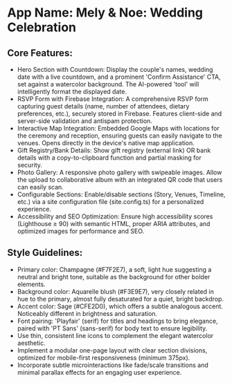 # **App Name**: Mely & Noe: Wedding Celebration

## Core Features:

- Hero Section with Countdown: Display the couple's names, wedding date with a live countdown, and a prominent 'Confirm Assistance' CTA, set against a watercolor background. The AI-powered 'tool' will intelligently format the displayed date.
- RSVP Form with Firebase Integration: A comprehensive RSVP form capturing guest details (name, number of attendees, dietary preferences, etc.), securely stored in Firebase. Features client-side and server-side validation and antispam protection.
- Interactive Map Integration: Embedded Google Maps with locations for the ceremony and reception, ensuring guests can easily navigate to the venues. Opens directly in the device's native map application.
- Gift Registry/Bank Details: Show gift registry (external link) OR bank details with a copy-to-clipboard function and partial masking for security.
- Photo Gallery: A responsive photo gallery with swipeable images. Allow the upload to collaborative album with an integrated QR code that users can easily scan.
- Configurable Sections: Enable/disable sections (Story, Venues, Timeline, etc.) via a site configuration file (site.config.ts) for a personalized experience.
- Accessibility and SEO Optimization: Ensure high accessibility scores (Lighthouse ≥ 90) with semantic HTML, proper ARIA attributes, and optimized images for performance and SEO.

## Style Guidelines:

- Primary color: Champagne (#F7F2E7), a soft, light hue suggesting a neutral and bright tone, suitable as the background for other bolder elements.
- Background color: Aquarelle blush (#F3E9E7), very closely related in hue to the primary, almost fully desaturated for a quiet, bright backdrop.
- Accent color: Sage (#CFE2D0), which offers a subtle analogous accent. Noticeably different in brightness and saturation.
- Font pairing: 'Playfair' (serif) for titles and headings to bring elegance, paired with 'PT Sans' (sans-serif) for body text to ensure legibility.
- Use thin, consistent line icons to complement the elegant watercolor aesthetic.
- Implement a modular one-page layout with clear section divisions, optimized for mobile-first responsiveness (minimum 375px).
- Incorporate subtle microinteractions like fade/scale transitions and minimal parallax effects for an engaging user experience.